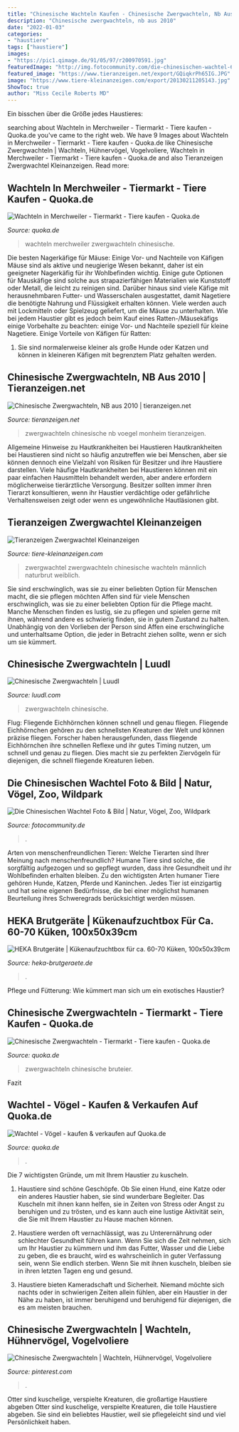 ```yaml
---
title: "Chinesische Wachteln Kaufen - Chinesische Zwergwachteln, Nb Aus 2010"
description: "Chinesische zwergwachteln, nb aus 2010"
date: "2022-01-03"
categories:
- "haustiere"
tags: ["haustiere"]
images:
- "https://pic1.qimage.de/91/05/97/r200970591.jpg"
featuredImage: "http://img.fotocommunity.com/die-chinesischen-wachtel-68a0f842-5ee4-4f18-af24-982b2d4b6ed9.jpg?height=1080"
featured_image: "https://www.tieranzeigen.net/export/GQiqkrPh65IG.JPG"
image: "https://www.tiere-kleinanzeigen.com/export/20130211205143.jpg"
ShowToc: true
author: "Miss Cecile Roberts MD"
---
```



Ein bisschen über die Größe jedes Haustieres:

	

		
searching about Wachteln in Merchweiler - Tiermarkt - Tiere kaufen - Quoka.de you've came to the right web. We have 9 Images about Wachteln in Merchweiler - Tiermarkt - Tiere kaufen - Quoka.de like Chinesische Zwergwachteln | Wachteln, Hühnervögel, Vogelvoliere, Wachteln in Merchweiler - Tiermarkt - Tiere kaufen - Quoka.de and also Tieranzeigen Zwergwachtel Kleinanzeigen. Read more:
		
    
## Wachteln In Merchweiler - Tiermarkt - Tiere Kaufen - Quoka.de

<img loading=lazy src="https://pic0.qimage.de/49/79/31/r234317949.jpg" onerror="this.onerror=null;this.src='https://tse4.mm.bing.net/th?id=OIP.34Z1gaj_vHQWGKlE9wpCiQAAAA&amp;pid=15.1';" alt="Wachteln in Merchweiler - Tiermarkt - Tiere kaufen - Quoka.de">

_Source: quoka.de_

>wachteln merchweiler zwergwachteln chinesische. 

	

Die besten Nagerkäfige für Mäuse: Einige Vor- und Nachteile von Käfigen
Mäuse sind als aktive und neugierige Wesen bekannt, daher ist ein geeigneter Nagerkäfig für ihr Wohlbefinden wichtig. Einige gute Optionen für Mauskäfige sind solche aus strapazierfähigen Materialien wie Kunststoff oder Metall, die leicht zu reinigen sind. Darüber hinaus sind viele Käfige mit herausnehmbaren Futter- und Wasserschalen ausgestattet, damit Nagetiere die benötigte Nahrung und Flüssigkeit erhalten können. Viele werden auch mit Lockmitteln oder Spielzeug geliefert, um die Mäuse zu unterhalten. Wie bei jedem Haustier gibt es jedoch beim Kauf eines Ratten-/Mäusekäfigs einige Vorbehalte zu beachten: einige Vor- und Nachteile speziell für kleine Nagetiere.
Einige Vorteile von Käfigen für Ratten:

1) Sie sind normalerweise kleiner als große Hunde oder Katzen und können in kleineren Käfigen mit begrenztem Platz gehalten werden.

    
## Chinesische Zwergwachteln, NB Aus 2010 | Tieranzeigen.net

<img loading=lazy src="https://www.tieranzeigen.net/export/GQiqkrPh65IG.JPG" onerror="this.onerror=null;this.src='https://tse1.mm.bing.net/th?id=OIP.IiK1VYXK5cJ9LcGBmgIqgwHaGy&amp;pid=15.1';" alt="Chinesische Zwergwachteln, NB aus 2010 | tieranzeigen.net">

_Source: tieranzeigen.net_

>zwergwachteln chinesische nb voegel monheim tieranzeigen. 

	

Allgemeine Hinweise zu Hautkrankheiten bei Haustieren
Hautkrankheiten bei Haustieren sind nicht so häufig anzutreffen wie bei Menschen, aber sie können dennoch eine Vielzahl von Risiken für Besitzer und ihre Haustiere darstellen. Viele häufige Hautkrankheiten bei Haustieren können mit ein paar einfachen Hausmitteln behandelt werden, aber andere erfordern möglicherweise tierärztliche Versorgung. Besitzer sollten immer ihren Tierarzt konsultieren, wenn ihr Haustier verdächtige oder gefährliche Verhaltensweisen zeigt oder wenn es ungewöhnliche Hautläsionen gibt.

    
## Tieranzeigen Zwergwachtel Kleinanzeigen

<img loading=lazy src="https://www.tiere-kleinanzeigen.com/export/20130211205143.jpg" onerror="this.onerror=null;this.src='https://tse2.mm.bing.net/th?id=OIP.8Q4y3SqftDXzsUEbrPq8NwHaFj&amp;pid=15.1';" alt="Tieranzeigen Zwergwachtel Kleinanzeigen">

_Source: tiere-kleinanzeigen.com_

>zwergwachtel zwergwachteln chinesische wachteln männlich naturbrut weiblich. 

	

Sie sind erschwinglich, was sie zu einer beliebten Option für Menschen macht, die sie pflegen möchten
Affen sind für viele Menschen erschwinglich, was sie zu einer beliebten Option für die Pflege macht. Manche Menschen finden es lustig, sie zu pflegen und spielen gerne mit ihnen, während andere es schwierig finden, sie in gutem Zustand zu halten. Unabhängig von den Vorlieben der Person sind Affen eine erschwingliche und unterhaltsame Option, die jeder in Betracht ziehen sollte, wenn er sich um sie kümmert.

    
## Chinesische Zwergwachteln | Luudl

<img loading=lazy src="https://www.luudl.com/storage/uploads/images/FB_IMG_1505502954608-a7KtnSjgLchX2RznowCf7JXmwZ99zk0lCvRt8YYU.webp" onerror="this.onerror=null;this.src='https://tse2.mm.bing.net/th?id=OIP.dBvxYcjna7E3xFy_M-Tz5QHaEK&amp;pid=15.1';" alt="Chinesische Zwergwachteln | Luudl">

_Source: luudl.com_

>zwergwachteln chinesische. 

	

Flug: Fliegende Eichhörnchen können schnell und genau fliegen.
Fliegende Eichhörnchen gehören zu den schnellsten Kreaturen der Welt und können präzise fliegen. Forscher haben herausgefunden, dass fliegende Eichhörnchen ihre schnellen Reflexe und ihr gutes Timing nutzen, um schnell und genau zu fliegen. Dies macht sie zu perfekten Ziervögeln für diejenigen, die schnell fliegende Kreaturen lieben.

    
## Die Chinesischen Wachtel Foto &amp; Bild | Natur, Vögel, Zoo, Wildpark

<img loading=lazy src="http://img.fotocommunity.com/die-chinesischen-wachtel-68a0f842-5ee4-4f18-af24-982b2d4b6ed9.jpg?height=1080" onerror="this.onerror=null;this.src='https://tse4.mm.bing.net/th?id=OIP.0bj2tWUpXbRfaZHXICJxHgHaFj&amp;pid=15.1';" alt="Die Chinesischen Wachtel Foto &amp; Bild | Natur, Vögel, Zoo, Wildpark">

_Source: fotocommunity.de_

>. 

	

Arten von menschenfreundlichen Tieren: Welche Tierarten sind Ihrer Meinung nach menschenfreundlich?
Humane Tiere sind solche, die sorgfältig aufgezogen und so gepflegt wurden, dass ihre Gesundheit und ihr Wohlbefinden erhalten bleiben. Zu den wichtigsten Arten humaner Tiere gehören Hunde, Katzen, Pferde und Kaninchen. Jedes Tier ist einzigartig und hat seine eigenen Bedürfnisse, die bei einer möglichst humanen Beurteilung ihres Schweregrads berücksichtigt werden müssen.

    
## HEKA Brutgeräte | Kükenaufzuchtbox Für Ca. 60-70 Küken, 100x50x39cm

<img loading=lazy src="https://www.heka-brutgeraete.de/out/pictures/master/product/2/4001-4002detail(5).jpg" onerror="this.onerror=null;this.src='https://tse4.mm.bing.net/th?id=OIP.vdyf5zUqtoUS2gwpkSm_JAHaE8&amp;pid=15.1';" alt="HEKA Brutgeräte | Kükenaufzuchtbox für ca. 60-70 Küken, 100x50x39cm">

_Source: heka-brutgeraete.de_

>. 

	

Pflege und Fütterung: Wie kümmert man sich um ein exotisches Haustier?

    
## Chinesische Zwergwachteln - Tiermarkt - Tiere Kaufen - Quoka.de

<img loading=lazy src="https://www.deine-tierwelt.de/fotos/124491369_340x255.jpg" onerror="this.onerror=null;this.src='https://tse3.mm.bing.net/th?id=OIP.CXKJX-8IvZjhC5DdAYl2FgAAAA&amp;pid=15.1';" alt="Chinesische Zwergwachteln - Tiermarkt - Tiere kaufen - Quoka.de">

_Source: quoka.de_

>zwergwachteln chinesische bruteier. 

	

Fazit

    
## Wachtel - Vögel - Kaufen &amp; Verkaufen Auf Quoka.de

<img loading=lazy src="https://pic1.qimage.de/91/05/97/r200970591.jpg" onerror="this.onerror=null;this.src='https://tse2.mm.bing.net/th?id=OIP.j2TzTcfsQETijooks4RVKAAAAA&amp;pid=15.1';" alt="Wachtel - Vögel - kaufen &amp; verkaufen auf Quoka.de">

_Source: quoka.de_

>. 

	

Die 7 wichtigsten Gründe, um mit Ihrem Haustier zu kuscheln.
1. Haustiere sind schöne Geschöpfe. Ob Sie einen Hund, eine Katze oder ein anderes Haustier haben, sie sind wunderbare Begleiter. Das Kuscheln mit ihnen kann helfen, sie in Zeiten von Stress oder Angst zu beruhigen und zu trösten, und es kann auch eine lustige Aktivität sein, die Sie mit Ihrem Haustier zu Hause machen können.
2. Haustiere werden oft vernachlässigt, was zu Unterernährung oder schlechter Gesundheit führen kann. Wenn Sie sich die Zeit nehmen, sich um Ihr Haustier zu kümmern und ihm das Futter, Wasser und die Liebe zu geben, die es braucht, wird es wahrscheinlich in guter Verfassung sein, wenn Sie endlich sterben. Wenn Sie mit ihnen kuscheln, bleiben sie in ihren letzten Tagen eng und gesund.

3. Haustiere bieten Kameradschaft und Sicherheit. Niemand möchte sich nachts oder in schwierigen Zeiten allein fühlen, aber ein Haustier in der Nähe zu haben, ist immer beruhigend und beruhigend für diejenigen, die es am meisten brauchen.

    
## Chinesische Zwergwachteln | Wachteln, Hühnervögel, Vogelvoliere

<img loading=lazy src="https://i.pinimg.com/originals/e3/5f/d4/e35fd411fd77a47fad79df2191aebfbf.jpg" onerror="this.onerror=null;this.src='https://tse2.mm.bing.net/th?id=OIP.YJzUkOB5p7Wq4akWgAqZMAHaHa&amp;pid=15.1';" alt="Chinesische Zwergwachteln | Wachteln, Hühnervögel, Vogelvoliere">

_Source: pinterest.com_

>. 

	

Otter sind kuschelige, verspielte Kreaturen, die großartige Haustiere abgeben
Otter sind kuschelige, verspielte Kreaturen, die tolle Haustiere abgeben. Sie sind ein beliebtes Haustier, weil sie pflegeleicht sind und viel Persönlichkeit haben.

